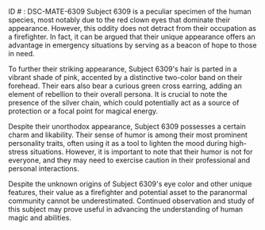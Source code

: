 ID # : DSC-MATE-6309
Subject 6309 is a peculiar specimen of the human species, most notably due to the red clown eyes that dominate their appearance. However, this oddity does not detract from their occupation as a firefighter. In fact, it can be argued that their unique appearance offers an advantage in emergency situations by serving as a beacon of hope to those in need.

To further their striking appearance, Subject 6309's hair is parted in a vibrant shade of pink, accented by a distinctive two-color band on their forehead. Their ears also bear a curious green cross earring, adding an element of rebellion to their overall persona. It is crucial to note the presence of the silver chain, which could potentially act as a source of protection or a focal point for magical energy.

Despite their unorthodox appearance, Subject 6309 possesses a certain charm and likability. Their sense of humor is among their most prominent personality traits, often using it as a tool to lighten the mood during high-stress situations. However, it is important to note that their humor is not for everyone, and they may need to exercise caution in their professional and personal interactions.

Despite the unknown origins of Subject 6309's eye color and other unique features, their value as a firefighter and potential asset to the paranormal community cannot be underestimated. Continued observation and study of this subject may prove useful in advancing the understanding of human magic and abilities.